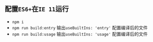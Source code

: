 ## 配置`ES6+`在`IE 11`运行
- `npm i`
- `npm run build:entry` 输出`useBuiltIns: 'entry'` 配置编译后的文件
- `npm run build:usage` 输出`useBuiltIns: 'usage'` 配置编译后的文件